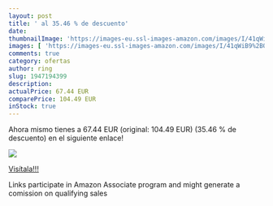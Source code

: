```yaml
---
layout: post
title: ' al 35.46 % de descuento'
date: 
thumbnailImage: 'https://images-eu.ssl-images-amazon.com/images/I/41qWiB9%2BO4L._SL200_.jpg'
images: [ 'https://images-eu.ssl-images-amazon.com/images/I/41qWiB9%2BO4L._SL200_.jpg' ]
comments: true
category: ofertas
author: ring
slug: 1947194399
description:
actualPrice: 67.44 EUR
comparePrice: 104.49 EUR
inStock: true
---
```


Ahora mismo tienes [](https://www.amazon.es/dp/1947194399/?tag=tolees-21) a 67.44 EUR (original: 104.49 EUR) (35.46 %  de descuento) en el siguiente enlace!

[![](https://images-eu.ssl-images-amazon.com/images/I/41qWiB9%2BO4L._SL200_.jpg)](https://www.amazon.es/dp/1947194399/?tag=tolees-21)

[Visítala!!!](https://www.amazon.es/dp/1947194399/?tag=tolees-21)

Links participate in Amazon Associate program and might generate a comission on qualifying sales
